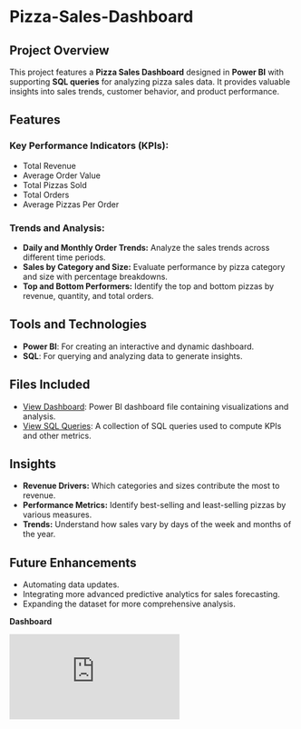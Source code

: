 # Pizza-Sales-Dashboard
 

## Project Overview  
This project features a **Pizza Sales Dashboard** designed in **Power BI** with supporting **SQL queries** for analyzing pizza sales data. It provides valuable insights into sales trends, customer behavior, and product performance.  

## Features  
### Key Performance Indicators (KPIs):  
- Total Revenue  
- Average Order Value  
- Total Pizzas Sold  
- Total Orders  
- Average Pizzas Per Order  

### Trends and Analysis:  
- **Daily and Monthly Order Trends:** Analyze the sales trends across different time periods.  
- **Sales by Category and Size:** Evaluate performance by pizza category and size with percentage breakdowns.  
- **Top and Bottom Performers:** Identify the top and bottom pizzas by revenue, quantity, and total orders.  

## Tools and Technologies  
- **Power BI**: For creating an interactive and dynamic dashboard.  
- **SQL**: For querying and analyzing data to generate insights.  

## Files Included  
- <a href="https://github.com/bharathikannan-data/Pizza-Sales-Dashboard/blob/main/Pizza%20sales%20Dashboard.pbix"> View Dashboard</a>: Power BI dashboard file containing visualizations and analysis.  
- <a href="https://github.com/bharathikannan-data/Pizza-Sales-Dashboard/blob/main/Pizza%20Sales%20SQL%20queries%20(1).pdf"> View SQL Queries</a>: A collection of SQL queries used to compute KPIs and other metrics.  



## Insights  
- **Revenue Drivers:** Which categories and sizes contribute the most to revenue.  
- **Performance Metrics:** Identify best-selling and least-selling pizzas by various measures.  
- **Trends:** Understand how sales vary by days of the week and months of the year.  

## Future Enhancements  
- Automating data updates.  
- Integrating more advanced predictive analytics for sales forecasting.  
- Expanding the dataset for more comprehensive analysis.  

**Dashboard**

![Pizza Sales Analysis Dashboard](https://github.com/bharathikannan-data/Pizza-Sales-Dashboard/blob/main/Pizza%20Sales%20Analysis%20Dashboard%20Picture.pdf)


